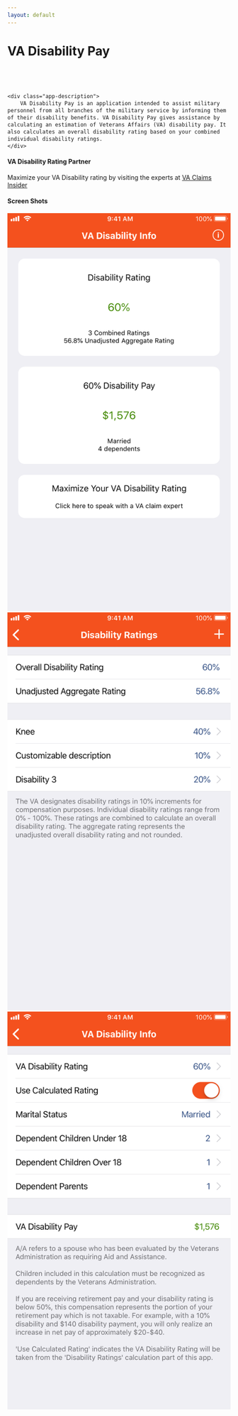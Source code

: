 ```yaml
---
layout: default
---
```


<div class="app-header">
    <h1 class="app-name">VA Disability Pay</h1>
    <div class="download-links">
        <div class="link apple-link">
            <a href="https://itunes.apple.com/us/app/military-retirement/id1470561883?mt=8" style="display:inline-block;overflow:hidden;background:url(//linkmaker.itunes.apple.com/assets/shared/badges/en-us/appstore-lrg.svg) no-repeat;width:135px;height:40px;background-size:contain;"></a>
        </div>
    </div>
</div>
<div class="app-hero">
    <div class="app-icon app-icon-va-disability"></div>

    <div class="app-description">
        VA Disability Pay is an application intended to assist military personnel from all branches of the military service by informing them of their disability benefits. VA Disability Pay gives assistance by calculating an estimation of Veterans Affairs (VA) disability pay. It also calculates an overall disability rating based on your combined individual disability ratings.
    </div>
</div>

<div class="va-claims-insider">
<h4>VA Disability Rating Partner</h4>
Maximize your VA Disability rating by visiting the experts at <a href="https://vaclaimsinsider.clickfunnels.com/veteran-intake-data28102639" target="_blank">VA Claims Insider</a>
</div>

<div class="screen-shot-container">
    <h4>Screen Shots</h4>
    <div class="screen-shots">
        <div class="screen-shot">
            <a href="/assets/ios_va_disability_main.png" draggable="false">
                <img src="/assets/ios_va_disability_main.png" alt="" draggable="false"/>
            </a>
        </div>
        <div class="screen-shot">
            <a href="/assets/ios_va_disability_rating.png" draggable="false">
                <img src="/assets/ios_va_disability_rating.png" alt="" draggable="false" />
            </a>
        </div>
        <div class="screen-shot">
            <a href="/assets/ios_va_disability_pay.png" draggable="false">
                <img src="/assets/ios_va_disability_pay.png" alt="" draggable="false" />
            </a>
        </div>
    </div>
    <!-- <div class="screen-shots">
        <div class="screen-shot">
            <a href="/assets/android_military_retire_main.png" draggable="false">
                <img src="/assets/android_military_retire_main.png" alt="" draggable="false" />
            </a>
        </div>
        <div class="screen-shot">
            <a href="/assets/android_military_retire_ret_pay.png" draggable="false">
                <img src="/assets/android_military_retire_ret_pay.png" alt="" draggable="false" />
            </a>
        </div>
        <div class="screen-shot">
            <a href="/assets/android_military_retire_side.png" draggable="false">
                <img src="/assets/android_military_retire_side.png" alt="" draggable="false" />
            </a>
        </div>
    </div> -->
</div>